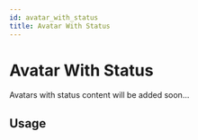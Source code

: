 ```yaml
---
id: avatar_with_status
title: Avatar With Status
---
```

# Avatar With Status

Avatars with status content will be added soon...

## Usage

